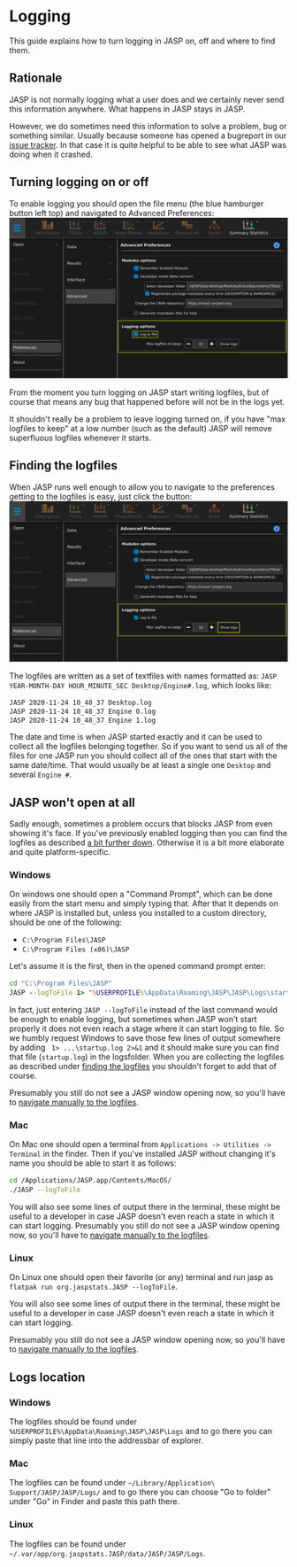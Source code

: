 # Logging

This guide explains how to turn logging in JASP on, off and where to find them.


## Rationale

JASP is not normally logging what a user does and we certainly never send this information anywhere.
What happens in JASP stays in JASP.

However, we do sometimes need this information to solve a problem, bug or something similar.
Usually because someone has opened a bugreport in our [issue tracker](https://github.com/jasp-stats/jasp-issues/issues).
In that case it is quite helpful to be able to see what JASP was doing when it crashed.

## Turning logging on or off

To enable logging you should open the file menu (the blue hamburger button left top) and navigated to Advanced Preferences:
![Screenshot of jasp where you see the enable logging button](logging-enable.png)

From the moment you turn logging on JASP start writing logfiles, but of course that means any bug that happened before will not be in the logs yet.

It shouldn't really be a problem to leave logging turned on, if you have "max logfiles to keep" at a low number (such as the default) JASP will remove superfluous logfiles whenever it starts.

## Finding the logfiles

When JASP runs well enough to allow you to navigate to the preferences getting to the logfiles is easy, just click the button:
![Screenshot of jasp with the "show logs" button highlighted](logging-show-log.png)

The logfiles are written as a set of textfiles with names formatted as: `JASP YEAR-MONTH-DAY HOUR_MINUTE_SEC Desktop/Engine#.log`, which looks like:
```
JASP 2020-11-24 10_48_37 Desktop.log
JASP 2020-11-24 10_48_37 Engine 0.log
JASP 2020-11-24 10_48_37 Engine 1.log
```
The date and time is when JASP started exactly and it can be used to collect all the logfiles belonging together. 
So if you want to send us all of the files for one JASP run you should collect all of the ones that start with the same date/time.
That would usually be at least a single one `Desktop` and several `Engine #`.

## JASP won't open at all

Sadly enough, sometimes a problem occurs that blocks JASP from even showing it's face.
If you've previously enabled logging then you can find the logfiles as described [a bit further down](#logs-location).
Otherwise it is a bit more elaborate and quite platform-specific.

### Windows

On windows one should open a "Command Prompt", which can be done easily from the start menu and simply typing that.
After that it depends on where JASP is installed but, unless you installed to a custom directory, should be one of the following:
- `C:\Program Files\JASP`
- `C:\Program Files (x86)\JASP`

Let's assume it is the first, then in the opened command prompt enter:
```bat
cd "C:\Program Files\JASP"
JASP --logToFile 1> "%USERPROFILE%\AppData\Roaming\JASP\JASP\Logs\startup.log" 2>&1
```

In fact, just entering `JASP --logToFile` instead of the last command would be enough to enable logging, but sometimes when JASP won't start properly it does not even reach a stage where it can start logging to file. So we humbly request Windows to save those few lines of output somewhere by adding ` 1> ...\startup.log 2>&1` and it should make sure you can find that file (`startup.log`) in the logsfolder. When you are collecting the logfiles as described under [finding the logfiles](#finding-the-logfiles) you shouldn't forget to add that of course.

Presumably you still do not see a JASP window opening now, so you'll have to [navigate manually to the logfiles](#logs-location).

### Mac

On Mac one should open a terminal from `Applications -> Utilities -> Terminal` in the finder.
Then if you've installed JASP without changing it's name you should be able to start it as follows:

```bash
cd /Applications/JASP.app/Contents/MacOS/
./JASP --logToFile
```

You will also see some lines of output there in the terminal, these might be useful to a developer in case JASP doesn't even reach a state in which it can start logging.
Presumably you still do not see a JASP window opening now, so you'll have to [navigate manually to the logfiles](#logs-location).

### Linux

On Linux one should open their favorite (or any) terminal and run jasp as `flatpak run org.jaspstats.JASP --logToFile`.

You will also see some lines of output there in the terminal, these might be useful to a developer in case JASP doesn't even reach a state in which it can start logging.

Presumably you still do not see a JASP window opening now, so you'll have to [navigate manually to the logfiles](#logs-location).

## Logs location

### Windows
The logfiles should be found under `%USERPROFILE%\AppData\Roaming\JASP\JASP\Logs` and to go there you can simply paste that line into the addressbar of explorer.

### Mac
The logfiles can be found under `~/Library/Application\ Support/JASP/JASP/Logs/` and to go there you can choose "Go to folder" under "Go" in Finder and paste this path there.

### Linux
The logfiles can be found under `~/.var/app/org.jaspstats.JASP/data/JASP/JASP/Logs`.